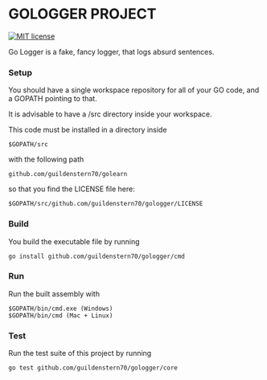 # GOLOGGER PROJECT

[![MIT license](http://img.shields.io/badge/license-MIT-brightgreen.svg)](http://opensource.org/licenses/MIT)

Go Logger is a fake, fancy logger, that logs absurd sentences.

### Setup

You should have a single workspace repository for all of your GO
code, and a GOPATH pointing to that.

It is advisable to have a /src directory inside your workspace.

This code must be installed in a directory inside

    $GOPATH/src

with the following path

    github.com/guildenstern70/golearn

so that you find the LICENSE file here:

    $GOPATH/src/github.com/guildenstern70/gologger/LICENSE

### Build

You build the executable file by running

    go install github.com/guildenstern70/gologger/cmd

### Run

Run the built assembly with

    $GOPATH/bin/cmd.exe (Windows)
    $GOPATH/bin/cmd (Mac + Linux)

### Test
Run the test suite of this project by running

    go test github.com/guildenstern70/gologger/core